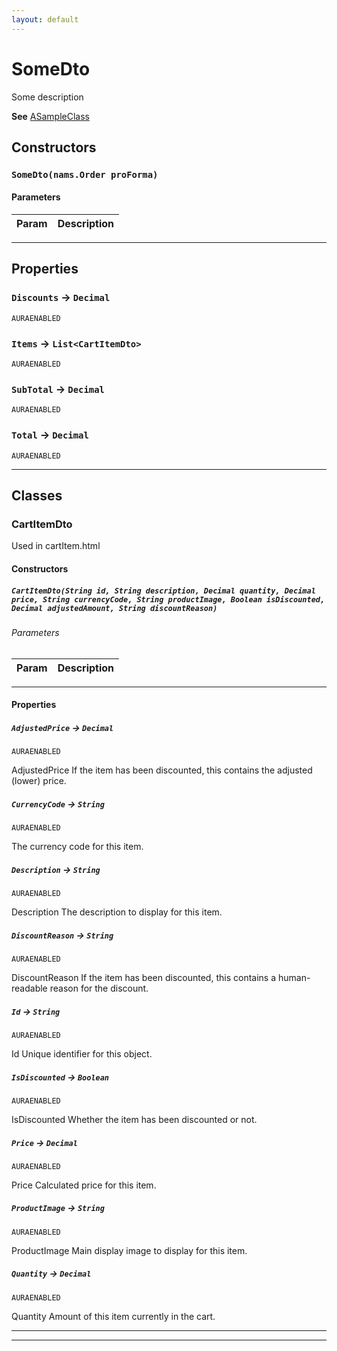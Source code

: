 ```yaml
---
layout: default
---
```

# SomeDto

Some description


**See** [ASampleClass](/Misc/ASampleClass.md)

## Constructors
### `SomeDto(nams.Order proForma)`
#### Parameters
|Param|Description|
|---|---|

---
## Properties

### `Discounts` → `Decimal`

`AURAENABLED` 

### `Items` → `List<CartItemDto>`

`AURAENABLED` 

### `SubTotal` → `Decimal`

`AURAENABLED` 

### `Total` → `Decimal`

`AURAENABLED` 

---
## Classes
### CartItemDto

Used in cartItem.html

#### Constructors
##### `CartItemDto(String id, String description, Decimal quantity, Decimal price, String currencyCode, String productImage, Boolean isDiscounted, Decimal adjustedAmount, String discountReason)`
###### Parameters
|Param|Description|
|---|---|

---
#### Properties

##### `AdjustedPrice` → `Decimal`

`AURAENABLED` 

AdjustedPrice If the item has been discounted, this contains the adjusted (lower) price.

##### `CurrencyCode` → `String`

`AURAENABLED` 

The currency code for this item.

##### `Description` → `String`

`AURAENABLED` 

Description The description to display for this item.

##### `DiscountReason` → `String`

`AURAENABLED` 

DiscountReason If the item has been discounted, this contains a human-readable reason for the discount.

##### `Id` → `String`

`AURAENABLED` 

Id Unique identifier for this object.

##### `IsDiscounted` → `Boolean`

`AURAENABLED` 

IsDiscounted Whether the item has been discounted or not.

##### `Price` → `Decimal`

`AURAENABLED` 

Price Calculated price for this item.

##### `ProductImage` → `String`

`AURAENABLED` 

ProductImage Main display image to display for this item.

##### `Quantity` → `Decimal`

`AURAENABLED` 

Quantity Amount of this item currently in the cart.

---

---
